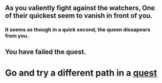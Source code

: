 ## As you valiently fight against the watchers, One of their quickest seem to vanish in front of you.
### It seems as though in a quick second, the queen dissapears from you.
## You have failed the quest.
# Go and try a different path in a [quest](../../tavernquests.md)
